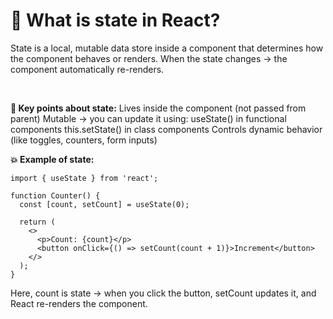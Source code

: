 # 🌟 What is state in React?

 State is a local, mutable data store inside a component
that determines how the component behaves or renders.
When the state changes → the component automatically re-renders.

<br />

**🔑 Key points about state:**
Lives inside the component (not passed from parent)
Mutable → you can update it using:
useState() in functional components
this.setState() in class components
Controls dynamic behavior (like toggles, counters, form inputs)


**💥 Example of state:**
```
import { useState } from 'react';

function Counter() {
  const [count, setCount] = useState(0);

  return (
    <>
      <p>Count: {count}</p>
      <button onClick={() => setCount(count + 1)}>Increment</button>
    </>
  );
}
```
Here, count is state → when you click the button, setCount updates it, and React re-renders the component.
